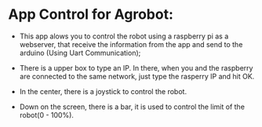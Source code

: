 # App Control for Agrobot:

  * This app alows you to control the robot using a raspberry pi as a webserver, that receive the information from the app and
    send to the arduino (Using Uart Communication);
    
  * There is a upper box to type an IP. In there, when you and the raspberry are connected to the same network, just type the       rasperry IP and hit OK.
  
  * In the center, there is a joystick to control the robot.
  
  * Down on the screen, there is a bar, it is used to control the limit of the robot(0 - 100%).
